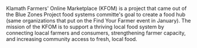 Klamath Farmers' Online Marketplace (KFOM) is a project that came out of the Blue Zones Project food systems committe's goal to create a food hub (same organizations that put on the Find Your Farmer event in January).  The mission of the KFOM is to support a  thriving local food system by connecting loacal farmers and consumers, strengthening farmer capacity, and increasing community access to fresh, local food.
